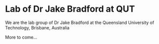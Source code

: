 # Lab of Dr Jake Bradford at QUT

We are the lab group of Dr Jake Bradford at the Queensland University of Technology, Brisbane, Australia

More to come...
